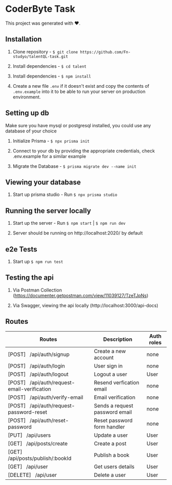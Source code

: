 # CoderByte Task

This project was generated with ❤.

## Installation

1. Clone repository - `$ git clone https://github.com/Fn-studyo/talentQL-task.git`

2. Install dependencies - `$ cd talent`

3. Install dependencies - `$ npm install`

4. Create a new file `.env` if it doesn't exist and copy the contents of `.env.example` into it to be able to run your server on production environment.

## Setting up db

Make sure you have mysql or postgresql installed, you could use any database of your choice

1. Initialize Prisma - `$ npx prisma init`

2. Connect to your db by providing the appropriate credentials, check .env.example for a similar example

3. Migrate the Database - `$ prisma migrate dev --name init`

## Viewing your database

1. Start up prisma studio - Run `$ npx prisma studio`

## Running the server locally

1. Start up the server - Run `$ npm start` | `$ npm run dev`

2. Server should be running on http://localhost:2020/ by default 

## e2e Tests

1. Start up `$ npm run test`


## Testing the api

1. Via Postman Collection (https://documenter.getpostman.com/view/11039127/TzeTJpNs)

2. Via Swagger, viewing the api locally (http://localhost:3000/api-docs)

## Routes

| Routes                                             | Description                    | Auth roles |
| -------------------------------------------------- | ------------------------------ | ---------- |
| [POST] &nbsp; /api/auth/signup                     | Create a new account           | none       |
| [POST] &nbsp; /api/auth/login                      | User sign in                   | none       |
| [POST] &nbsp; /api/auth/logout                     | Logout a user                  | User       |
| [POST] &nbsp; /api/auth/request-email-verification | Resend verfication email       | none       |
| [POST] &nbsp; /api/auth/verify-email               | Email verification             | none       |
| [POST] &nbsp; /api/auth/request-password-reset     | Sends a request password email | none       |
| [POST] &nbsp; /api/auth/reset-password             | Reset password form handler    | none       |
| [PUT] &nbsp; /api/users                            | Update a user                  | User       |
| [GET] &nbsp; /api/posts/create                     | Create a post                  | User       |
| [GET] &nbsp; /api/posts/publish/:bookId            | Publish a book                 | User       |
| [GET] &nbsp; /api/user                             | Get users details              | User       |
| [DELETE] &nbsp; /api/user                          | Delete a user                  | User       |
